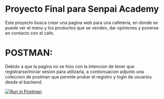 # Proyecto Final para Senpai Academy
Este proyecto busca crear una pagina web para una cafeteria, en donde se puede ver el menu y los productos que se venden, dar opiniones y ponerse en contacto con el cafe.


# POSTMAN:
Debido a que la pagina no se hizo con la intencion de tener que registrarse/iniciar sesion para utilizarla, a contionuacion adjunto una coleccion de postman que permite probar el registro y login de usuarios desde el backend.

[![Run in Postman](https://run.pstmn.io/button.svg)](https://app.getpostman.com/run-collection/20766604-41edcff3-255d-45f1-b44b-f78437086864?action=collection%2Ffork&collection-url=entityId%3D20766604-41edcff3-255d-45f1-b44b-f78437086864%26entityType%3Dcollection%26workspaceId%3Dc9845dd8-25a9-4e81-9c94-c3e2ee6d4cee)
